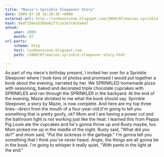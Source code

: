 ```yaml
---
title: "Mazie's Sprinkle Sleepover Story"
date: 2009-07-30 16:20:36 +0000
external-url: http://lundeenscene.blogspot.com/2009/07/mazies-sprinkle-sleepover-story.html
hash: 9edf156ea53b0a6177c1e3e7c0cba4af
annum:
    year: 2009
    month: 07
url-parts:
    scheme: http
    host: lundeenscene.blogspot.com
    path: /2009/07/mazies-sprinkle-sleepover-story.html

---
```


As part of my niece's birthday present, I invited her over for a Sprinkle Sleepover where I took tons of photos and promised I would put together a book about the evening, narrated by her.  We SPRINKLED homemade pizza with seasoning, baked and decorated triple chocolate cupcakes with SPRINKLES and ran through the SPRINKLER in the backyard.  At the end of the evening, Mazie dictated to me what the book should say.  Sprinkle Sleepover, a story by Mazie, is now complete.  And here are my top three lines--direct from the mouth of a four-year-old:)I'm going to tell you something that is pretty goofy, ok?  Mom and I are having a power cut and the bathroom light is not working just like the heat.  I learned this from Peppa Pig.Louie ate the cupcakes and he's gonna throw up and Rusty maybe, too.  Mom picked me up in the middle of the night.  Rusty said, "What did you do?" and mom said, "Put the sickness in the garbage." I'm gonna tell you something that I think you've never heard.  Angie, the things are all gonna be in the book.  I'm going to whisper it really quiet, "With pants in the light at the end." 
